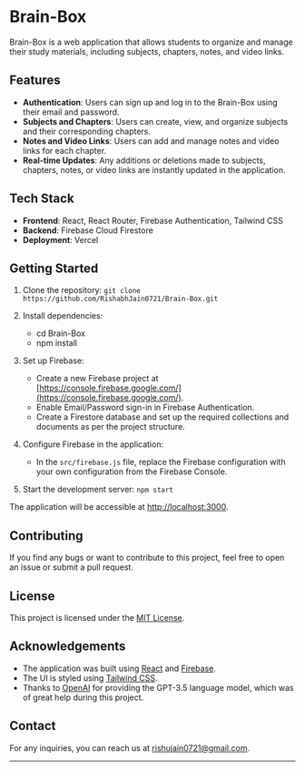 # Brain-Box

Brain-Box is a web application that allows students to organize and manage their study materials, including subjects, chapters, notes, and video links.

## Features

- **Authentication**: Users can sign up and log in to the Brain-Box using their email and password.
- **Subjects and Chapters**: Users can create, view, and organize subjects and their corresponding chapters.
- **Notes and Video Links**: Users can add and manage notes and video links for each chapter.
- **Real-time Updates**: Any additions or deletions made to subjects, chapters, notes, or video links are instantly updated in the application.

## Tech Stack

- **Frontend**: React, React Router, Firebase Authentication, Tailwind CSS
- **Backend**: Firebase Cloud Firestore
- **Deployment**: Vercel

## Getting Started

1. Clone the repository:  ```git clone https://github.com/RishabhJain0721/Brain-Box.git```

2. Install dependencies:
   - cd Brain-Box
   - npm install

3. Set up Firebase:

   - Create a new Firebase project at [https://console.firebase.google.com/](https://console.firebase.google.com/).
   - Enable Email/Password sign-in in Firebase Authentication.
   - Create a Firestore database and set up the required collections and documents as per the project structure.

4. Configure Firebase in the application:

   - In the `src/firebase.js` file, replace the Firebase configuration with your own configuration from the Firebase Console.

5. Start the development server: ```npm start```


The application will be accessible at [http://localhost:3000](http://localhost:3000).

## Contributing

If you find any bugs or want to contribute to this project, feel free to open an issue or submit a pull request.

## License

This project is licensed under the [MIT License](LICENSE).

## Acknowledgements

- The application was built using [React](https://reactjs.org/) and [Firebase](https://firebase.google.com/).
- The UI is styled using [Tailwind CSS](https://tailwindcss.com/).
- Thanks to [OpenAI](https://openai.com/) for providing the GPT-3.5 language model, which was of great help during this project.

## Contact

For any inquiries, you can reach us at [rishujain0721@gmail.com](rishujain0721@gmail.com).

---

